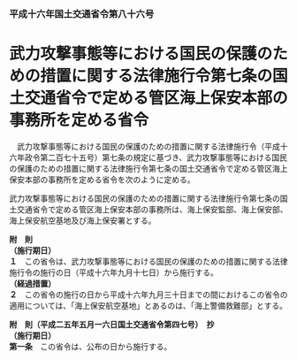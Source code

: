 ### 平成十六年国土交通省令第八十六号  
# 武力攻撃事態等における国民の保護のための措置に関する法律施行令第七条の国土交通省令で定める管区海上保安本部の事務所を定める省令  
　武力攻撃事態等における国民の保護のための措置に関する法律施行令（平成十六年政令第二百七十五号）第七条の規定に基づき、武力攻撃事態等における国民の保護のための措置に関する法律施行令第七条の国土交通省令で定める管区海上保安本部の事務所を定める省令を次のように定める。  
  
武力攻撃事態等における国民の保護のための措置に関する法律施行令第七条の国土交通省令で定める管区海上保安本部の事務所は、海上保安監部、海上保安部、海上保安航空基地及び海上保安署とする。  
  
**附　則**  
**（施行期日）**  
**１**　この省令は、武力攻撃事態等における国民の保護のための措置に関する法律施行令の施行の日（平成十六年九月十七日）から施行する。  
**（経過措置）**  
**２**　この省令の施行の日から平成十六年九月三十日までの間におけるこの省令の適用については、「海上保安航空基地」とあるのは、「海上警備救難部」とする。  
  
**附　則（平成二五年五月一六日国土交通省令第四七号）　抄**  
**（施行期日）**  
**第一条**　この省令は、公布の日から施行する。  
  
